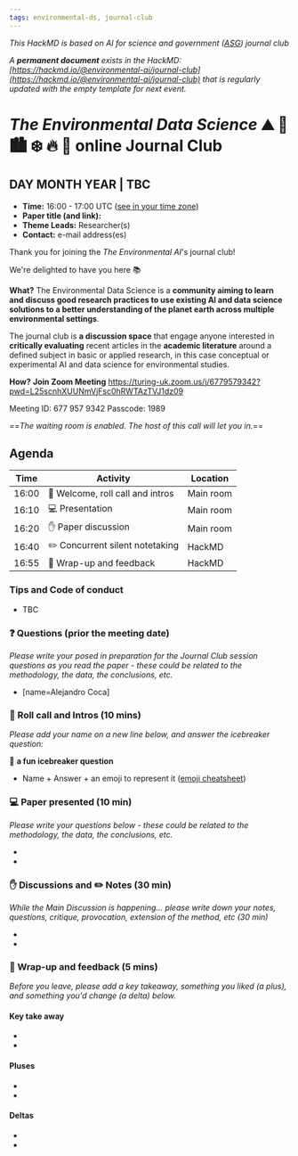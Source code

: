 ```yaml
---
tags: environmental-ds, journal-club
---
```

*This HackMD is based on AI for science and government ([ASG](https://www.turing.ac.uk/research/asg)) journal club*

*A **permanent document** exists in the HackMD: [https://hackmd.io/@environmental-ai/journal-club](https://hackmd.io/@environmental-ai/journal-club) that is regularly updated with the empty template for next event.*

# _The Environmental Data Science_ ⛰ 🌳 🏙️ ❄️ 🔥 🌊  online Journal Club

## DAY MONTH YEAR | TBC

- **Time:** 16:00 - 17:00 UTC ([see in your time zone](https://arewemeetingyet.com/London/2021-07-27/16:00)) 
- **Paper title (and link):** 
- **Theme Leads:** Researcher(s)
- **Contact:** e-mail address(es)

Thank you for joining the _The Environmental AI_'s journal club! 

We're delighted to have you here 📚

**What?** The Environmental Data Science is a **community aiming to learn and discuss good research practices to use existing AI and data science solutions to a better understanding of the planet earth across multiple environmental settings**. 

The journal club is **a discussion space** that engage anyone interested in **critically evaluating** recent articles in the **academic literature** around a defined subject in basic or applied research, in this case conceptual or experimental AI and data science for environmental studies.

**How?** **Join Zoom Meeting**
https://turing-uk.zoom.us/j/6779579342?pwd=L25scnhXUUNmVjFsc0hRWTAzTVJ1dz09

Meeting ID: 677 957 9342
Passcode: 1989

==*The waiting room is enabled. The host of this call will let you in.*==

## Agenda
| Time  | Activity | Location |
| ----- | -------- | -------- |
| 16:00 | 👋 Welcome, roll call and intros | Main room|
| 16:10 | 💻 Presentation | Main room|
| 16:20 | ✋ Paper discussion | Main room|
| 16:40 | ✏️  Concurrent silent notetaking| HackMD|
| 16:55 | 📕 Wrap-up and feedback | HackMD|

### Tips and Code of conduct
* TBC

### ❓ Questions (prior the meeting date)
*Please write your posed in preparation for the Journal Club session questions as you read the paper - these could be related to the methodology, the data, the conclusions, etc.*

* [name=Alejandro Coca]

### 👋 Roll call and Intros (10 mins)
*Please add your name on a new line below, and answer the icebreaker question:*

💬 **a fun icebreaker question**

* Name + Answer + an emoji to represent it ([emoji cheatsheet](https://github.com/ikatyang/emoji-cheat-sheet/blob/master/README.md))

### 💻 Paper presented (10 min)
*Please write your questions below - these could be related to the methodology, the data, the conclusions, etc.*

*
*

### ✋ Discussions and ✏️ Notes (30 min)
*While the Main Discussion is happening... please write down your notes, questions, critique, provocation, extension of the method, etc (30 min)*

*
*

### 📕 Wrap-up and feedback (5 mins)
*Before you leave, please add a key takeaway, something you liked (a plus), and something you'd change (a delta) below.*

#### Key take away
*
*

#### Pluses
*
*

#### Deltas
* 
*